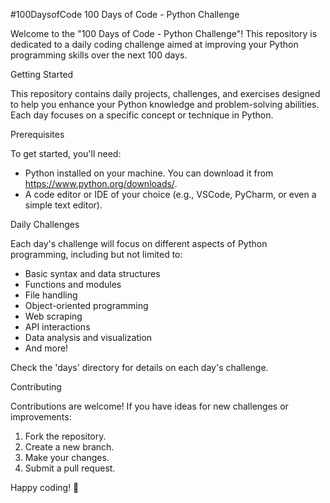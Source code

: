 #100DaysofCode
100 Days of Code - Python Challenge

Welcome to the "100 Days of Code - Python Challenge"! This repository is dedicated to a daily coding challenge aimed at improving your Python programming skills over the next 100 days.

Getting Started

This repository contains daily projects, challenges, and exercises designed to help you enhance your Python knowledge and problem-solving abilities. Each day focuses on a specific concept or technique in Python.

Prerequisites

To get started, you'll need:
- Python installed on your machine. You can download it from https://www.python.org/downloads/.
- A code editor or IDE of your choice (e.g., VSCode, PyCharm, or even a simple text editor).


Daily Challenges

Each day's challenge will focus on different aspects of Python programming, including but not limited to:
- Basic syntax and data structures
- Functions and modules
- File handling
- Object-oriented programming
- Web scraping
- API interactions
- Data analysis and visualization
- And more!

Check the 'days' directory for details on each day's challenge.

Contributing

Contributions are welcome! If you have ideas for new challenges or improvements:
1. Fork the repository.
2. Create a new branch.
3. Make your changes.
4. Submit a pull request.

Happy coding! 🎉

